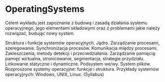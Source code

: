 # OperatingSystems
Celem wykładu jest zapoznanie z budową i zasadą działania systemu operacyjnego, jego elementami składowymi oraz z problemami jakie należy rozwiązać, budując nowy system.

Struktura i funkcje systemów operacyjnych. Jądro. Zarządzanie procesami, szeregowanie. Synchronizacja procesów. Komunikacja między procesami. Zakleszczenia, metody detekcji i przeciwdziałania. Zarządzanie pamięcią: pamięć wirtualna, stronicowanie, segmentacja, strategie przydziału. Linkowanie statyczne i dynamiczne. Podsystem we/wy. System plików. Rozproszone systemy operacyjne: funkcje i struktura. Przykłady systemów operacyjnych: Windows, UNIX, Linux. (Syllabus)
